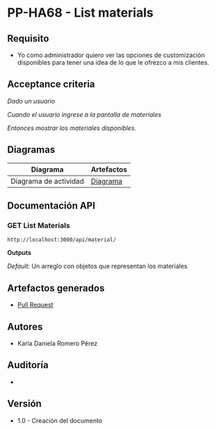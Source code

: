 # PP-HA68 - List materials

## Requisito

- Yo como administrador quiero ver las opciones de customización disponibles para tener una idea de lo que le ofrezco a mis clientes.


## Acceptance criteria

_Dado un usuario_

_Cuando el usuario ingrese a la pantalla de materiales_

_Entonces mostrar los materiales disponibles._


## Diagramas

| Diagrama | Artefactos |
| ---------------------|------------------------ |
|Diagrama de actividad| [Diagrama](https://app.diagrams.net/#G1kUiv_Q0W6wJ5dc7AuMC07ChIvaYKfbkg)|

## Documentación API

### GET List Materials
  `http://localhost:3000/api/material/`

  **Outputs**

  _Default:_ Un arreglo con objetos que representan los materiales

## Artefactos generados

- [Pull Request](https://github.com/Taro-IT/frappe/pull/53/)


## Autores

- Karla Daniela Romero Pérez

## Auditoría
-

## Versión

- 1.0 - Creación del documento
